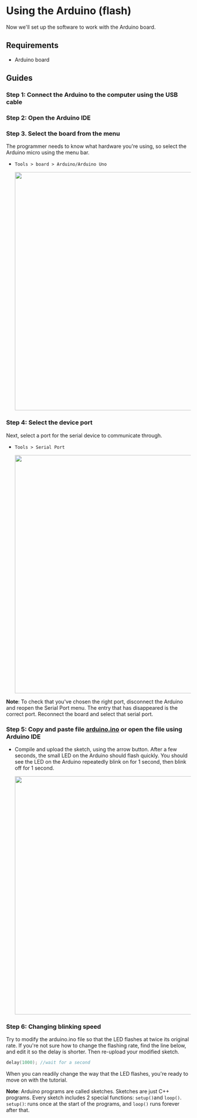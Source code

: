 # Using the Arduino (flash)
Now we'll set up the software to work with the Arduino board. 

## Requirements

- Arduino board

## Guides

### Step 1: Connect the Arduino to the computer using the USB cable

### Step 2: Open the Arduino IDE

### Step 3. Select the board from the menu
The programmer needs to know what hardware you're using, so select the Arduino micro using the menu bar. 

- `Tools > board > Arduino/Arduino Uno`

  <img src="https://github.com/estape11/arduino-workshop/blob/main/2-using-components/4-other-components/1-arduino/assets/board_selection.png?raw=true" width="650">


### Step 4: Select the device port
Next, select a port for the serial device to communicate through. 

- `Tools > Serial Port`

  <img src="https://github.com/estape11/arduino-workshop/blob/main/2-using-components/4-other-components/1-arduino/assets/device_selection.png?raw=true" width="650">
**Note**: To check that you've chosen the right port, disconnect the Arduino and reopen the Serial Port menu. The entry that has disappeared is the correct port. Reconnect the board and select that serial port. 

### Step 5: Copy and paste file [arduino.ino](https://github.com/estape11/arduino-workshop/blob/main/2-using-components/4-other-components/1-arduino/arduino.ino) or open the file using Arduino IDE

- Compile and upload the sketch, using the arrow button. After a few seconds, the small LED on the Arduino should flash quickly. You should see the LED on the Arduino repeatedly blink on for 1 second, then blink off for 1 second.
  
  <img src="https://github.com/estape11/arduino-workshop/blob/main/2-using-components/4-other-components/1-arduino/assets/flash.png?raw=true" width="650">

### Step 6: Changing blinking speed 
Try to modify the arduino.ino file so that the LED flashes at twice its original rate. If you're not sure how to change the flashing rate, find the line below, and edit it so the delay is shorter. Then re-upload your modified sketch. 

```c
delay(1000); //wait for a second
```

When you can readily change the way that the LED flashes, you're ready to move on with the tutorial. 

**Note**: Arduino programs are called sketches. Sketches are just C++ programs. Every sketch includes 2 special functions: `setup()`and `loop()`. 
`setup()`: runs once at the start of the programs, and `loop()` runs forever after that.
